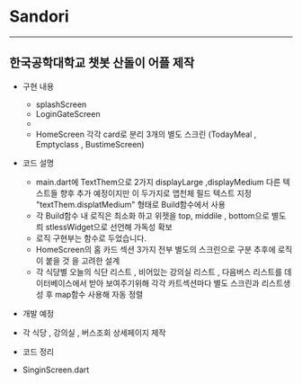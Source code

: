 # Sandori
---
## 한국공학대학교 챗봇 산돌이 어플 제작 
- 구현 내용 
  - splashScreen
  - LoginGateScreen
  - 
  - HomeScreen 각각 card로 분리 3개의 별도 스크린 (TodayMeal , Emptyclass , BustimeScreen)


 
- 코드 설명
  - main.dart에 TextThem으로 2가지 displayLarge ,displayMedium 다른 텍스트들 향후 추가 예정이지만 이 두가지로 앱천체 필드 텍스트 지정 "textThem.displatMedium" 형태로 Build함수에서 사용
  - 각 Build함수 내 로직은 최소화 하고 위젯을 top, middile , bottom으로 별도릐 stlessWidget으로 선언해 가독성 확보
  - 로직 구현부는 함수로 두었습니다.
  - HomeScreen의 홈 카드 섹션 3가지 전부 별도의 스크린으로 구분 추후에 로직이 붙을 것 을 고려한 설계
  - 각 식당별 오늘의 식단 리스트 , 비어있는 강의실 리스트 , 다음버스 리스트를 데이터베이스에서 받아 보여주기위해 각각 카트섹션마다 별도 스크린과 리스트생성 후 map함수 사용해 자동 정렬 
    
 


- 개발 예정
- 각 식당 , 강의실 , 버스조회 상세페이지 제작
- 코드 정리

- SinginScreen.dart
